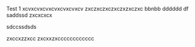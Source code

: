 Test 1
xcvxcvxcvxcvxcvxcvxcv
zxczxczxczxczxzxczxc
bbnbb
dddddd
df
saddssd
zxcxcxcx

sdccssdsds

zxccxzzxcc
zxcxxzxcccccccccccc
